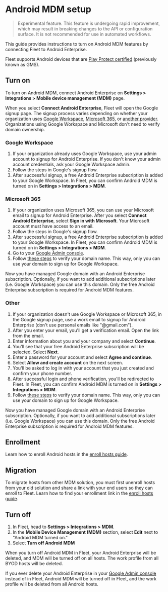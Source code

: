 # Android MDM setup

> Experimental feature. This feature is undergoing rapid improvement, which may result in breaking changes to the API or configuration surface. It is not recommended for use in automated workflows.

This guide provides instructions to turn on Android MDM features by connecting Fleet to Android Enterprise.

Fleet supports Android devices that are [Play Protect certified](https://support.google.com/googleplay/answer/7165974?hl=en) (previously known as GMS).

## Turn on

To turn on Android MDM, connect Android Enterprise on **Settings > Integrations > Mobile device management (MDM)** page.

When you select **Connect Android Enterprise**, Fleet will open the Google signup page. The signup process varies depending on whether your organization uses [Google Workspace](#google-workspace), [Microsoft 365](#microsoft-365), or [another provider](#other). Organizations using Google Workspace and Microsoft don't need to verify domain ownership.

### Google Workspace

1. If your organization already uses Google Workspace, use your admin account to signup for Android Enterprise. If you don't know your admin account credentials, ask your Google Workspace admin.
2. Follow the steps in Google's signup flow.
3. After successful signup, a free Android Enterprise subscription is added to your Google Workspace. In Fleet, you can confirm Android MDM is turned on in **Settings > Integrations > MDM**.

### Microsoft 365

1. If your organization uses Microsoft 365, you can use your Microsoft email to signup for Android Enterprise. After you select **Connect Android Enterprise**, select **Sign in with Microsoft**. Your Microsoft account must have access to an email.
2. Follow the steps in Google's signup flow.
3. After successful signup, a free Android Enterprise subscription is added to your Google Workspace. In Fleet, you can confirm Android MDM is turned on in **Settings > Integrations > MDM**.
4. Go to your [Google Admin console](https://admin.google.com).
5. Follow [these steps](https://support.google.com/a/answer/60216?hl=en) to verify your domain name. This way, only you can use your domain to sign up for Google Workspace.

Now you have managed Google domain with an Android Enterprise subscription. Optionally, if you want to add additional subscriptions later (i.e. Google Workspace) you can use this domain. Only the free Android Enterprise subscription is required for Android MDM features.

### Other

1. If your organization doesn't use Google Workspace or Microsoft 365, in the Google signup page, use a work email to signup for Android Enterprise (don't use personal emails like "@gmail.com").
2. After you enter your email, you'll get a verification email. Open the link from the email.
3. Enter information about you and your company and select **Continue**.
4. You'll see that your free Android Enterprise subscription will be selected. Select **Next**.
5. Enter a password for your account and select **Agree and continue**.
6. Select **Allow and create account** on the next screen.
8. You'll be asked to log in with your account that you just created and confirm your phone number.
9. After successful login and phone verification, you'll be redirected to Fleet. In Fleet, you can confirm Android MDM is turned on in **Settings > Integrations > MDM**.
10. Follow [these steps](https://support.google.com/a/answer/60216?hl=en) to verify your domain name. This way, only you can use your domain to sign up for Google Workspace.

Now you have managed Google domain with an Android Enterprise subscription. Optionally, if you want to add additional subscriptions later (i.e. Google Workspace) you can use this domain. Only the free Android Enterprise subscription is required for Android MDM features.

## Enrollment

Learn how to enroll Android hosts in the [enroll hosts guide](https://fleetdm.com/guides/enroll-hosts#ui).

## Migration

To migrate hosts from other MDM solution, you must first unenroll hosts from your old solution and share a link with your end users so they can enroll to Fleet. Learn how to find your enrollment link in the [enroll hosts guide](https://fleetdm.com/guides/enroll-hosts#ui).

## Turn off

1. In Fleet, head to **Settings > Integrations > MDM**.
2. In the **Mobile Device Management (MDM)** section, select **Edit** next to "Android MDM turned on."
3. Select **Turn off Android MDM**

When you turn off Android MDM in Fleet, your Android Enterprise will be deleted, and MDM will be turned off on all hosts. The work profile from all BYOD hosts will be deleted.

If you ever delete your Android Enterprise in your [Google Admin console](https://admin.google.com) instead of in Fleet, Android MDM will be turned off in Fleet, and the work profile will be deleted from all Android hosts.

<meta name="articleTitle" value="Android MDM setup">
<meta name="authorFullName" value="Marko Lisica">
<meta name="authorGitHubUsername" value="marko-lisica">
<meta name="category" value="guides">
<meta name="publishedOn" value="2025-04-05">
<meta name="description" value="Learn how to turn on Android MDM in Fleet.">
